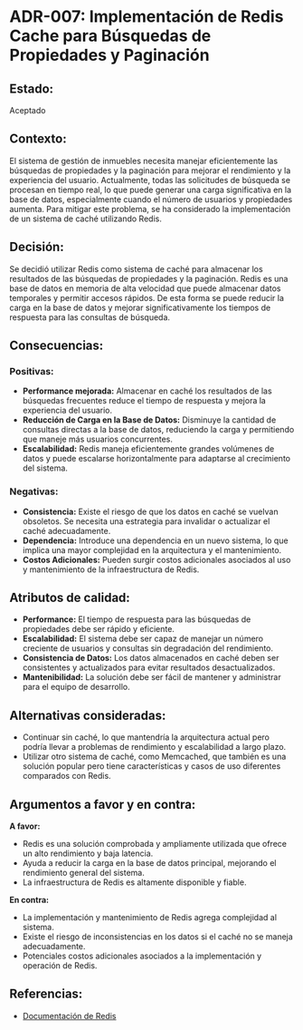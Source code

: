# ADR-007: Implementación de Redis Cache para Búsquedas de Propiedades y Paginación

## Estado:
Aceptado

## Contexto:
El sistema de gestión de inmuebles necesita manejar eficientemente las búsquedas de propiedades y la paginación para mejorar el rendimiento y la experiencia del usuario. Actualmente, todas las solicitudes de búsqueda se procesan en tiempo real, lo que puede generar una carga significativa en la base de datos, especialmente cuando el número de usuarios y propiedades aumenta. Para mitigar este problema, se ha considerado la implementación de un sistema de caché utilizando Redis.

## Decisión:
Se decidió utilizar Redis como sistema de caché para almacenar los resultados de las búsquedas de propiedades y la paginación. Redis es una base de datos en memoria de alta velocidad que puede almacenar datos temporales y permitir accesos rápidos. De esta forma se puede reducir la carga en la base de datos y mejorar significativamente los tiempos de respuesta para las consultas de búsqueda.

## Consecuencias:

### Positivas:
- **Performance mejorada:** Almacenar en caché los resultados de las búsquedas frecuentes reduce el tiempo de respuesta y mejora la experiencia del usuario.
- **Reducción de Carga en la Base de Datos:** Disminuye la cantidad de consultas directas a la base de datos, reduciendo la carga y permitiendo que maneje más usuarios concurrentes.
- **Escalabilidad:** Redis maneja eficientemente grandes volúmenes de datos y puede escalarse horizontalmente para adaptarse al crecimiento del sistema.

### Negativas:
- **Consistencia:** Existe el riesgo de que los datos en caché se vuelvan obsoletos. Se necesita una estrategia para invalidar o actualizar el caché adecuadamente.
- **Dependencia:** Introduce una dependencia en un nuevo sistema, lo que implica una mayor complejidad en la arquitectura y el mantenimiento.
- **Costos Adicionales:** Pueden surgir costos adicionales asociados al uso y mantenimiento de la infraestructura de Redis.



## Atributos de calidad:
- **Performance:** El tiempo de respuesta para las búsquedas de propiedades debe ser rápido y eficiente.
- **Escalabilidad:** El sistema debe ser capaz de manejar un número creciente de usuarios y consultas sin degradación del rendimiento.
- **Consistencia de Datos:** Los datos almacenados en caché deben ser consistentes y actualizados para evitar resultados desactualizados.
- **Mantenibilidad:** La solución debe ser fácil de mantener y administrar para el equipo de desarrollo.

## Alternativas consideradas:
- Continuar sin caché, lo que mantendría la arquitectura actual pero podría llevar a problemas de rendimiento y escalabilidad a largo plazo.
- Utilizar otro sistema de caché, como Memcached, que también es una solución popular pero tiene características y casos de uso diferentes comparados con Redis.

## Argumentos a favor y en contra:
**A favor:**
- Redis es una solución comprobada y ampliamente utilizada que ofrece un alto rendimiento y baja latencia.
- Ayuda a reducir la carga en la base de datos principal, mejorando el rendimiento general del sistema.
- La infraestructura de Redis es altamente disponible y fiable.

**En contra:**

- La implementación y mantenimiento de Redis agrega complejidad al sistema.
- Existe el riesgo de inconsistencias en los datos si el caché no se maneja adecuadamente.
- Potenciales costos adicionales asociados a la implementación y operación de Redis.

## Referencias:
- [Documentación de Redis](https://redis.io/documentation)
